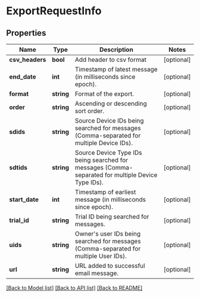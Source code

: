 # ExportRequestInfo

## Properties
Name | Type | Description | Notes
------------ | ------------- | ------------- | -------------
**csv_headers** | **bool** | Add header to csv format | [optional] 
**end_date** | **int** | Timestamp of latest message (in milliseconds since epoch). | [optional] 
**format** | **string** | Format of the export. | [optional] 
**order** | **string** | Ascending or descending sort order. | [optional] 
**sdids** | **string** | Source Device IDs being searched for messages (Comma-separated for multiple Device IDs). | [optional] 
**sdtids** | **string** | Source Device Type IDs being searched for messages (Comma-separated for multiple Device Type IDs). | [optional] 
**start_date** | **int** | Timestamp of earliest message (in milliseconds since epoch). | [optional] 
**trial_id** | **string** | Trial ID being searched for messages. | [optional] 
**uids** | **string** | Owner&#39;s user IDs being searched for messages (Comma-separated for multiple User IDs). | [optional] 
**url** | **string** | URL added to successful email message. | [optional] 

[[Back to Model list]](../README.md#documentation-for-models) [[Back to API list]](../README.md#documentation-for-api-endpoints) [[Back to README]](../README.md)


